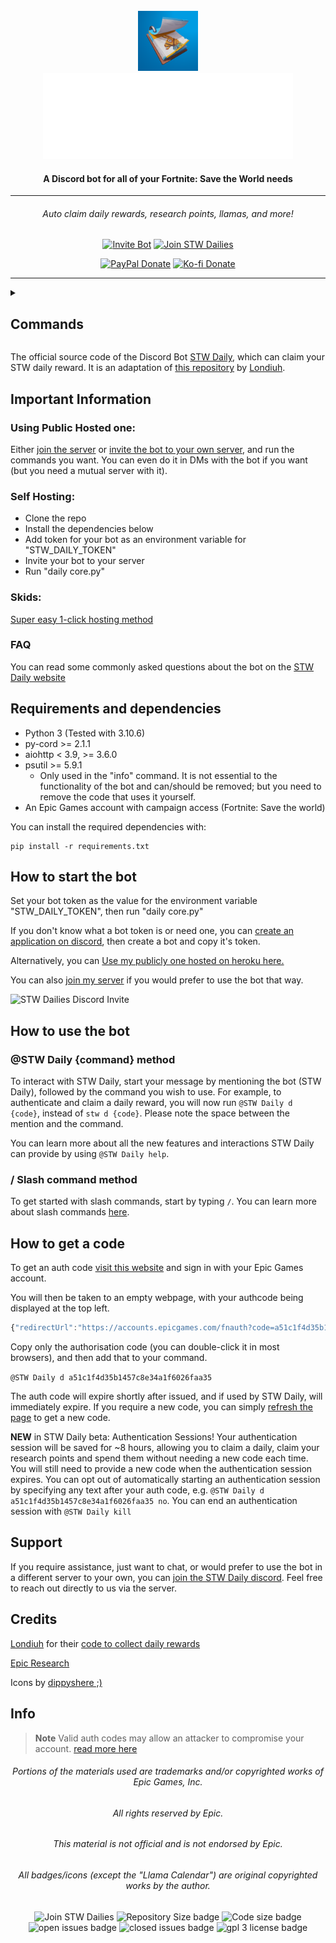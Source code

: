 <br />
<div align=center>
  <a href="https://github.com/dippyshere/stw-daily">
    <img src='res/STWDaily1024.png' width='96' alt="" />
  </a>
  <div align="center">
  <img src="res/stwdailyh1.svg" alt="STW Daily" >    
</div>
  <h4> A Discord bot for all of your Fortnite: Save the World needs</h4>
</div>


___
<h6 align=center> Auto claim daily rewards, research points, llamas, and more!</h6>
<div align=center>
<a href="https://discord.com/api/oauth2/authorize?client_id=757776996418715651&permissions=2147797056&scope=bot%20applications.commands"><img src="https://img.shields.io/badge/Invite-STW Daily-5865F2.svg?style=for-the-badge&logo=Discord" alt="Invite Bot"></a>
<a href="https://discord.gg/stw-dailies-757765475823517851"><img src="https://img.shields.io/badge/Join-STW Dailies-5865F2.svg?style=for-the-badge&logo=Discord" alt="Join STW Dailies"></a>

<a href="https://paypal.me/AHanson047"><img src="https://img.shields.io/badge/PayPal-Donate-036ab6.svg?style=flat-square" alt="PayPal Donate"></a>
<a href="https://ko-fi.com/dippyshere"><img src="https://img.shields.io/badge/Ko--fi-Donate-ff5e5b.svg?style=flat-square" alt="Ko-fi Donate"></a>
</div>

___

<details>
<summary>

## Commands
</summary>

### General

- `help`: Shows this message
- `info`: Shows info about the bot
- `invite`: Shows the invite link for the bot
- `ping`: Shows the bot's current ping
- `prefix`: Shows the current prefix for the server
- `prefix <new prefix>`: Changes the prefix for the server
- `stats`: Shows the bot's stats

### Daily

- `daily`: Shows the daily rewards for the current day
- `daily <day>`: Shows the daily rewards for the specified day
- `daily claim`: Claims the daily rewards for the current day
- `daily claim <day>`: Claims the daily rewards for the specified day
- `daily claim all`: Claims all daily rewards
- `daily claim all <day>`: Claims all daily rewards starting from the specified day
- `daily claim all <start day> <end day>`: Claims all daily rewards between the specified days
- `daily claim all <start day> <end day> <delay>`: Claims all daily rewards between the specified days with the specified delay

### Llama

- `llama`: Shows the llama rewards for the current day
- `llama <day>`: Shows the llama rewards for the specified day
- `llama claim`: Claims the llama rewards for the current day
- `llama claim <day>`: Claims the llama rewards for the specified day
- `llama claim all`: Claims all llama rewards
- `llama claim all <day>`: Claims all llama rewards starting from the specified day
- `

</details>

The official source code of the Discord Bot [STW Daily](https://discord.com/api/oauth2/authorize?client_id=757776996418715651&permissions=2147797056&scope=bot%20applications.commands), which can claim your STW daily reward. It is an adaptation of [this repository](https://github.com/Londiuh/fstwrc) by [Londiuh](https://github.com/Londiuh/).

## Important Information
### Using Public Hosted one:
Either [join the server](https://discord.gg/Mt7SgUu) or [invite the bot to your own server](https://discord.com/api/oauth2/authorize?client_id=757776996418715651&permissions=2147797056&scope=bot%20applications.commands), and run the commands you want. You can even do it in DMs with the bot if you want (but you need a mutual server with it).

### Self Hosting:
 - Clone the repo
 - Install the dependencies below
 - Add token for your bot as an environment variable for "STW_DAILY_TOKEN"
 - Invite your bot to your server
 - Run "daily core.py"

### Skids:
[Super easy 1-click hosting method](https://media.tenor.com/AKkrwSZSpZ0AAAPo/talking-ben.mp4)

### FAQ
You can read some commonly asked questions about the bot on the [STW Daily website](https://sites.google.com/view/stwdaily/docs/frequently-asked-questions)

## Requirements and dependencies
* Python 3 (Tested with 3.10.6)
* py-cord >= 2.1.1
* aiohttp < 3.9, >= 3.6.0
* psutil >= 5.9.1 
  * Only used in the "info" command. It is not essential to the functionality of the bot and can/should be removed; but you need to remove the code that uses it yourself.
* An Epic Games account with campaign access (Fortnite: Save the world)

You can install the required dependencies with:
```
pip install -r requirements.txt
```

## How to start the bot
Set your bot token as the value for the environment variable "STW_DAILY_TOKEN", then run "daily core.py"

If you don't know what a bot token is or need one, you can [create an application on discord](https://discord.com/developers/applications), then create a bot and copy it's token.

Alternatively, you can [Use my publicly one hosted on heroku here.](https://discord.com/api/oauth2/authorize?client_id=757776996418715651&permissions=2147797056&scope=bot%20applications.commands)

You can also [join my server](https://discord.gg/Mt7SgUu) if you would prefer to use the bot that way.

![STW Dailies Discord Invite](https://discordapp.com/api/guilds/757765475823517851/widget.png?style=banner2 "Discord Server Banner")

## How to use the bot
### @STW Daily {command} method
To interact with STW Daily, start your message by mentioning the bot (STW Daily), followed by the command you wish to use. For example, to authenticate and claim a daily reward, you will now run `@STW Daily d {code}`, instead of `stw d {code}`. Please note the space between the mention and the command.

You can learn more about all the new features and interactions STW Daily can provide by using `@STW Daily help`.
### / Slash command method
To get started with slash commands, start by typing `/`. You can learn more about slash commands [here](https://discord.com/blog/slash-commands-are-here).

How to get a code
---
To get an auth code [visit this website](https://www.epicgames.com/id/logout?redirectUrl=https%3A%2F%2Fwww.epicgames.com%2Fid%2Flogin%3FredirectUrl%3Dhttps%253A%252F%252Fwww.epicgames.com%252Fid%252Fapi%252Fredirect%253FclientId%253Dec684b8c687f479fadea3cb2ad83f5c6%2526responseType%253Dcode) and sign in with your Epic Games account.

You will then be taken to an empty webpage, with your authcode being displayed at the top left. 

```js
{"redirectUrl":"https://accounts.epicgames.com/fnauth?code=a51c1f4d35b1457c8e34a1f6026faa35","authorizationCode":"a51c1f4d35b1457c8e34a1f6026faa35","sid":null}
```

Copy only the authorisation code (you can double-click it in most browsers), and then add that to your command.

``@STW Daily d a51c1f4d35b1457c8e34a1f6026faa35``

The auth code will expire shortly after issued, and if used by STW Daily, will immediately expire. If you require a new code, you can simply [refresh the page](https://www.epicgames.com/id/api/redirect?clientId=ec684b8c687f479fadea3cb2ad83f5c6&responseType=code) to get a new code.

**NEW** in STW Daily beta: Authentication Sessions! Your authentication session will be saved for ~8 hours, allowing you to claim a daily, claim your research points and spend them without needing a new code each time. You will still need to provide a new code when the authentication session expires. You can opt out of automatically starting an authentication session by specifying any text after your auth code, e.g. `@STW Daily d a51c1f4d35b1457c8e34a1f6026faa35 no`. You can end an authentication session with `@STW Daily kill`

## Support
If you require assistance, just want to chat, or would prefer to use the bot in a different server to your own, you can [join the STW Daily discord](https://discord.gg/Mt7SgUu). Feel free to reach out directly to us via the server.

## Credits
[Londiuh](https://github.com/Londiuh) for their [code to collect daily rewards](https://github.com/Londiuh/fstwrc)

[Epic Research](https://github.com/MixV2/EpicResearch/)

Icons by [dippyshere ;)](https://github.com/dippyshere)

## Info
> **Note** Valid auth codes may allow an attacker to compromise your account.  [read more here](https://sites.google.com/view/stwdaily/docs/frequently-asked-questions) 

###### <p align=center> Portions of the materials used are trademarks and/or copyrighted works of Epic Games, Inc. </p>
###### <p align=center> All rights reserved by Epic. </p>
###### <p align=center> This material is not official and is not endorsed by Epic. </p>
###### <p align=center> All badges/icons (except the "Llama Calendar") are original copyrighted works by the author. </p>

<div align="center">
<img src="https://img.shields.io/discord/757765475823517851?label=STW Dailies&color=5865F2" alt="Join STW Dailies">
<img src="https://img.shields.io/github/repo-size/dippyshere/stw-daily?label=Repository%20Size" alt="Repository Size badge">
<img src="https://img.shields.io/github/languages/code-size/dippyshere/stw-daily" alt="Code size badge">
<img src="https://img.shields.io/github/issues/dippyshere/stw-daily" alt="open issues badge">
<img src="https://img.shields.io/github/issues-closed/dippyshere/stw-daily" alt="closed issues badge">
<img src="https://img.shields.io/github/license/dippyshere/stw-daily" alt="gpl 3 license badge">
</div>
